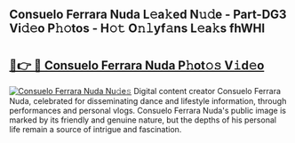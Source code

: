 ## Consuelo Ferrara Nuda L𝚎a𝚔ed N𝚞𝚍e - Part-DG3 Vi𝚍𝚎o P𝚑𝚘tos - H𝚘𝚝 O𝚗𝚕yf𝚊ns L𝚎a𝚔s fhWHl

# <h2><a href="http://kfajs11.oniu.top/?m=Consuelo+Ferrara+Nuda">🔗👉 🔴 Consuelo Ferrara Nuda P𝚑ot𝚘𝚜 V𝚒d𝚎o</a></h2>

[![Consuelo Ferrara Nuda Nu𝚍e𝚜](https://i.imgur.com/0qMVB7G.gif)](http://kfajs11.oniu.top/?m=Consuelo+Ferrara+Nuda)
Digital content creator Consuelo Ferrara Nuda, celebrated for disseminating dance and lifestyle information, through performances and personal vlogs. Consuelo Ferrara Nuda's public image is marked by its friendly and genuine nature, but the depths of his personal life remain a source of intrigue and fascination.  
